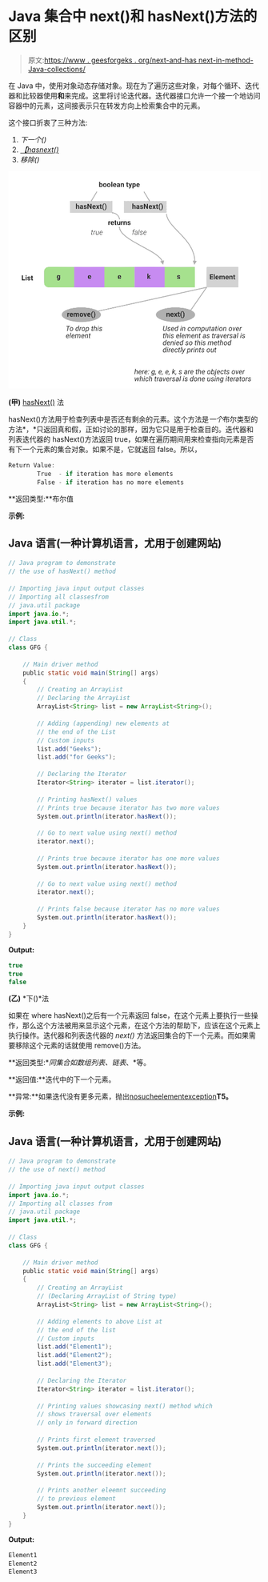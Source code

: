 # Java 集合中 next()和 hasNext()方法的区别

> 原文:[https://www . geesforgeks . org/next-and-has next-in-method-Java-collections/](https://www.geeksforgeeks.org/difference-between-next-and-hasnext-method-in-java-collections/)

在 Java 中，使用对象动态存储对象。现在为了遍历这些对象，对每个循环、迭代器和比较器使用**和**来完成。这里将讨论迭代器。迭代器接口允许一个接一个地访问容器中的元素，这间接表示只在转发方向上检索集合中的元素。

这个接口折衷了三种方法:

1.  *下一个()*
2.  [*【hasnext()*](https://www.geeksforgeeks.org/scanner-hasnextint-method-in-java-with-examples/)
3.  *移除()*

![](img/5d48e5ce81cf9db712a05975e01050c4.png)

**(甲)** [hasNext()](https://www.geeksforgeeks.org/scanner-hasnextint-method-in-java-with-examples/) 法

hasNext()方法用于检查列表中是否还有剩余的元素。这个方法是*一个*布尔类型的方法*，*只返回真和假，正如讨论的那样，因为它只是用于检查目的。迭代器和列表迭代器的 hasNext()方法返回 true，如果在遍历期间用来检查指向元素是否有下一个元素的集合对象。如果不是，它就返回 false。所以，

```java
Return Value:
        True  - if iteration has more elements 
        False - if iteration has no more elements
```

**返回类型:**布尔值

**示例:**

## Java 语言(一种计算机语言，尤用于创建网站)

```java
// Java program to demonstrate
// the use of hasNext() method

// Importing java input output classes
// Importing all classesfrom
// java.util package
import java.io.*;
import java.util.*;

// Class
class GFG {

    // Main driver method
    public static void main(String[] args)
    {
        // Creating an ArrayList
        // Declaring the ArrayList
        ArrayList<String> list = new ArrayList<String>();

        // Adding (appending) new elements at
        // the end of the List
        // Custom inputs
        list.add("Geeks");
        list.add("for Geeks");

        // Declaring the Iterator
        Iterator<String> iterator = list.iterator();

        // Printing hasNext() values
        // Prints true because iterator has two more values
        System.out.println(iterator.hasNext());

        // Go to next value using next() method
        iterator.next();

        // Prints true because iterator has one more values
        System.out.println(iterator.hasNext());

        // Go to next value using next() method
        iterator.next();

        // Prints false because iterator has no more values
        System.out.println(iterator.hasNext());
    }
}
```

**Output:**

```java
true
true
false
```

**(乙)** *下()*法

如果在 where hasNext()之后有一个元素返回 false，在这个元素上要执行一些操作，那么这个方法被用来显示这个元素，在这个方法的帮助下，应该在这个元素上执行操作。迭代器和列表迭代器的 *next()* 方法返回集合的下一个元素。而如果需要移除这个元素的话就使用 remove()方法。

**返回类型:**同集合如数组列表、链表*、*等。

**返回值:**迭代中的下一个元素。

**异常:**如果迭代没有更多元素，抛出[nosucheelementexception](https://www.geeksforgeeks.org/java-util-linkedlist-get-getfirst-getlast-java/)**T5。**

**示例:**

## Java 语言(一种计算机语言，尤用于创建网站)

```java
// Java program to demonstrate
// the use of next() method

// Importing java input output classes
import java.io.*;
// Importing all classes from
// java.util package
import java.util.*;

// Class
class GFG {

    // Main driver method
    public static void main(String[] args)
    {
        // Creating an ArrayList
        // (Declaring ArrayList of String type)
        ArrayList<String> list = new ArrayList<String>();

        // Adding elements to above List at
        // the end of the list
        // Custom inputs
        list.add("Element1");
        list.add("Element2");
        list.add("Element3");

        // Declaring the Iterator
        Iterator<String> iterator = list.iterator();

        // Printing values showcasing next() method which
        // shows traversal over elements
        // only in forward direction

        // Prints first element traversed
        System.out.println(iterator.next());

        // Prints the succeeding element
        System.out.println(iterator.next());

        // Prints another eleemnt succeeding
        // to previous element
        System.out.println(iterator.next());
    }
}
```

**Output:**

```java
Element1
Element2
Element3
```